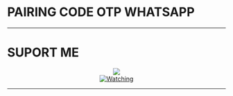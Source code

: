 # PAIRING CODE OTP WHATSAPP
---
# SUPORT ME
<p align="center">
<a href="https://youtube.com/@mexazo"><img src="https://img.shields.io/badge/YouTube-Mexazo-ff0000?style=for-the-badge&logo=youtube&logoColor=ff0000&link=https://youtube.com/c/mexazo" /><br>
 <amaan=AzRyCb&label=VIEWS&style=flat-square&color=orange" />
  <a href="https://komarev.com/ghpvc/?username=Mexazo-07&color=blue&style=flat-square&label=Profile+Views"><img title="Watching" src="https://komarev.com/ghpvc/?username=Mexazo-07&color=green&style=flat-square&label=Profile+View"></a>
</hal>                                                    

-----
